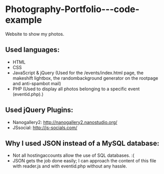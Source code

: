 # Photography-Portfolio---code-example

Website to show my photos. 

## Used languages:
  - HTML
  - CSS
  - JavaScript & jQuery (Used for the /events/index.html page, the makeshift lightbox, the randombackground generator on the rootpage and anti-spambot mail)
  - PHP (Used to display all photos belonging to a specific event (eventid.php).)
  
## Used jQuery Plugins:
  - Nanogallery2: http://nanogallery2.nanostudio.org/
  - JSsocial: http://js-socials.com/

## Why I used JSON instead of a MySQL database:
  - Not all hostingaccounts allow the use of SQL databases. :(
  - JSON gets the job done easily; I can approach the content of this file with reader.js and with eventid.php without any hassle.
